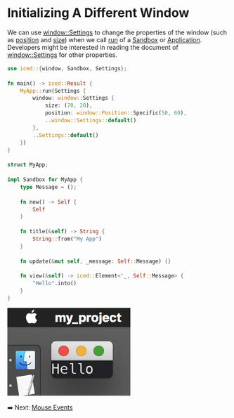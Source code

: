 # Initializing A Different Window

We can use [window::Settings](https://docs.iced.rs/iced/window/settings/struct.Settings.html) to change the properties of the window (such as [position](https://docs.iced.rs/iced/window/settings/struct.Settings.html#structfield.position) and [size](https://docs.iced.rs/iced/window/settings/struct.Settings.html#structfield.size)) when we call [run](https://docs.iced.rs/iced/trait.Sandbox.html#method.run) of a [Sandbox](https://docs.iced.rs/iced/trait.Sandbox.html) or [Application](https://docs.iced.rs/iced/application/trait.Application.html).
Developers might be interested in reading the document of [window::Settings](https://docs.iced.rs/iced/window/settings/struct.Settings.html) for other properties.

```rust
use iced::{window, Sandbox, Settings};

fn main() -> iced::Result {
    MyApp::run(Settings {
        window: window::Settings {
            size: (70, 20),
            position: window::Position::Specific(50, 60),
            ..window::Settings::default()
        },
        ..Settings::default()
    })
}

struct MyApp;

impl Sandbox for MyApp {
    type Message = ();

    fn new() -> Self {
        Self
    }

    fn title(&self) -> String {
        String::from("My App")
    }

    fn update(&mut self, _message: Self::Message) {}

    fn view(&self) -> iced::Element<'_, Self::Message> {
        "Hello".into()
    }
}
```

![Initializing a different window](./pic/initializing_a_different_window.png)

:arrow_right:  Next: [Mouse Events](./mouse_events.md)
